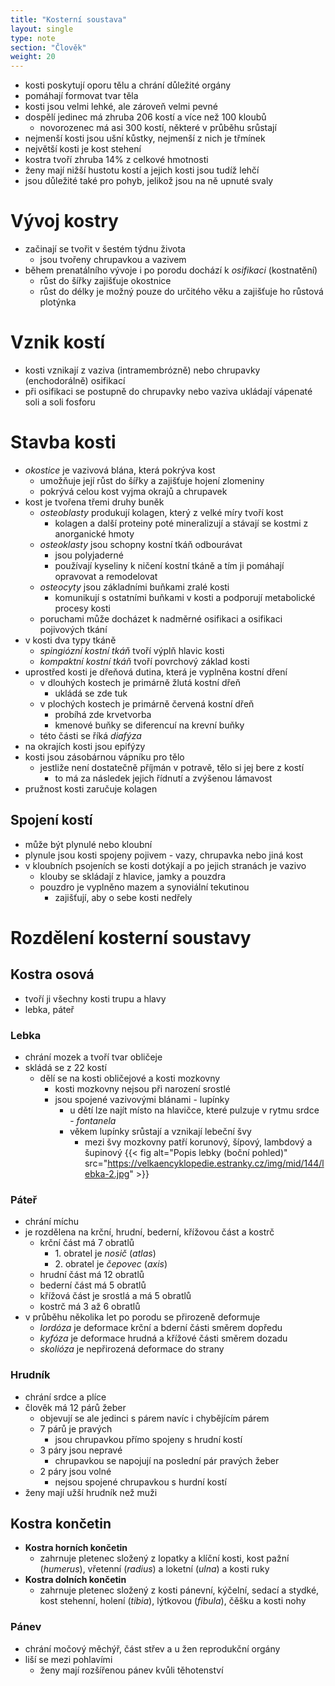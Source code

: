 ```yaml
---
title: "Kosterní soustava"
layout: single
type: note
section: "Člověk"
weight: 20
---
```

- kosti poskytují oporu tělu a chrání důležité orgány
- pomáhají formovat tvar těla
- kosti jsou velmi lehké, ale zároveň velmi pevné
- dospělí jedinec má zhruba 206 kostí a více než 100 kloubů
    - novorozenec má asi 300 kostí, některé v průběhu srůstají
- nejmenší kosti jsou ušní kůstky, nejmenší z nich je třmínek
- největší kosti je kost stehení
- kostra tvoří zhruba 14% z celkové hmotnosti
- ženy mají nižší hustotu kostí a jejich kosti jsou tudíž lehčí
- jsou důležité také pro pohyb, jelikož jsou na ně upnuté svaly
# Vývoj kostry
- začinají se tvořit v šestém týdnu života
    - jsou tvořeny chrupavkou a vazivem
- během prenatálního vývoje i po porodu dochází k *osifikaci* (kostnatění)
    - růst do šířky zajišťuje okostnice
    - růst do délky je možný pouze do určitého věku a zajišťuje ho růstová plotýnka
# Vznik kostí
- kosti vznikají z vaziva (intramembrózně) nebo chrupavky (enchodorálně) osifikací
- při osifikaci se postupně do chrupavky nebo vaziva ukládají vápenaté soli a soli fosforu
# Stavba kosti
- *okostice* je vazivová blána, která pokrýva kost
    - umožňuje její růst do šířky a zajišťuje hojení zlomeniny
    - pokrývá celou kost vyjma okrajů a chrupavek
- kost je tvořena třemi druhy buněk
    - *osteoblasty* produkují kolagen, který z velké míry tvoří kost
        - kolagen a další proteiny poté mineralizují a stávají se kostmi z anorganické hmoty
    - *osteoklasty* jsou schopny kostní tkáň odbourávat
        - jsou polyjaderné
        - používají kyseliny k ničení kostní tkáně a tím ji pomáhají opravovat a remodelovat
    - *osteocyty* jsou základními buňkami zralé kosti
        - komunikují s ostatními buňkami v kosti a podporují metabolické procesy kosti
    - poruchami může docházet k nadměrné osifikaci a osifikaci pojivových tkání
- v kosti dva typy tkáně
    - *spingiózní kostní tkáň* tvoří výplň hlavic kosti
    - *kompaktní kostní tkáň* tvoří povrchový základ kosti
- uprostřed kosti je dřeňová dutina, která je vyplněna kostní dření
    - v dlouhých kostech je primárně žlutá kostní dřeň
        - ukládá se zde tuk
    - v plochých kostech je primárně červená kostní dřeň
        - probíhá zde krvetvorba
        - kmenové buňky se diferencuí na krevní buňky
    - této části se říká *diafýza*
- na okrajích kosti jsou epifýzy
- kosti jsou zásobárnou vápníku pro tělo
    - jestliže není dostatečně příjmán v potravě, tělo si jej bere z kostí
        - to má za následek jejich řídnutí a zvýšenou lámavost
- pružnost kosti zaručuje kolagen
## Spojení kostí
- může být plynulé nebo kloubní
- plynule jsou kosti spojeny pojivem - vazy, chrupavka nebo jiná kost
- v kloubních psojeních se kosti dotýkají a po jejich stranách je vazivo
    - klouby se skládají z hlavice, jamky a pouzdra
    - pouzdro je vyplněno mazem a synoviální tekutinou
        - zajišťují, aby o sebe kosti nedřely
# Rozdělení kosterní soustavy
## Kostra osová
- tvoří ji všechny kosti trupu a hlavy
- lebka, páteř
### Lebka
- chrání mozek a tvoří tvar obličeje
- skládá se z 22 kostí
    - dělí se na kosti obličejové a kosti mozkovny
        - kosti mozkovny nejsou při narození srostlé
        - jsou spojené vazivovými blánami - lupínky
            - u dětí lze najít místo na hlavičce, které pulzuje v rytmu srdce - *fontanela*
            - věkem lupínky srůstají a vznikají lebeční švy
                - mezi švy mozkovny patří korunový, šípový, lambdový a šupinový
{{< fig alt="Popis lebky (boční pohled)" src="https://velkaencyklopedie.estranky.cz/img/mid/144/lebka-2.jpg" >}}

### Páteř
- chrání míchu
- je rozdělena na krční, hrudní, bederní, křížovou část a kostrč
    - krční část má 7 obratlů
        - 1\. obratel je *nosič* (*atlas*)
        - 2\. obratel je *čepovec* (*axis*)
    - hrudní část má 12 obratlů
    - bederní část má 5 obratlů
    - křížová část je srostlá a má 5 obratlů
    - kostrč má 3 až 6 obratlů
- v průběhu několika let po porodu se přirozeně deformuje   
    - *lordóza* je deformace krční a bderní části směrem dopředu
    - *kyfóza* je deformace hrudná a křížové části směrem dozadu
    - *skolióza* je nepřirozená deformace do strany
### Hrudník
- chrání srdce a plíce
- člověk má 12 párů žeber
    - objevují se ale jedinci s párem navíc i chybějícím párem
    - 7 párů je pravých
        - jsou chrupavkou přímo spojeny s hrudní kostí
    - 3 páry jsou nepravé
        - chrupavkou se napojují na poslední pár pravých žeber
    - 2 páry jsou volné
        - nejsou spojené chrupavkou s hurdní kostí
- ženy mají užší hrudník než muži
## Kostra končetin
- **Kostra horních končetin**
    - zahrnuje pletenec složený z lopatky a klíční kosti, kost pažní (*humerus*), vřetenní (*radius*) a loketní (*ulna*) a kosti ruky
- **Kostra dolních končetin**
    - zahrnuje pletenec složený z kosti pánevní, kýčelní, sedací a stydké, kost stehenní, holení (*tibia*), lýtkovou (*fibula*), čěšku a kosti nohy
### Pánev
- chrání močový měchýř, část střev a u žen reprodukční orgány
- liší se mezi pohlavími
    - ženy mají rozšířenou pánev kvůli těhotenství